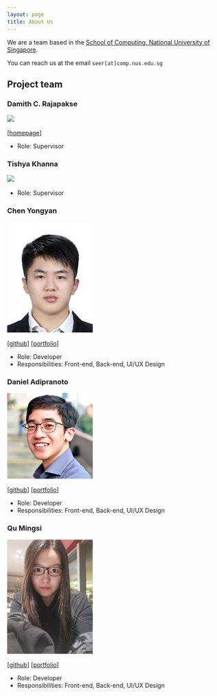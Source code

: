 ```yaml
---
layout: page
title: About Us
---
```


We are a team based in the [School of Computing, National University of Singapore](http://www.comp.nus.edu.sg).

You can reach us at the email `seer[at]comp.nus.edu.sg`

## Project team

### Damith C. Rajapakse

<img src="images/johndoe.png" width="200px">

[[homepage](http://www.comp.nus.edu.sg/~damithch)]

* Role: Supervisor

### Tishya Khanna

<img src="images/johndoe.png" width="200px">

* Role: Supervisor

### Chen Yongyan

<img src="images/raymond0212.png" width="200px">

[[github](https://github.com/Raymond0212)]
[[portfolio](team/Raymond0212.md)]

* Role: Developer
* Responsibilities: Front-end, Back-end, UI/UX Design

### Daniel Adipranoto

<img src="images/danadi7.png" width="200px">

[[github](https://github.com/danadi7)]
[[portfolio](team/danadi7.md)]

* Role: Developer
* Responsibilities: Front-end, Back-end, UI/UX Design

### Qu Mingsi

<img src="images/e0316059.png" width="200px">

[[github](http://github.com/e0316059)]
[[portfolio](team/e0316059.md)]

* Role: Developer
* Responsibilities: Front-end, Back-end, UI/UX Design
